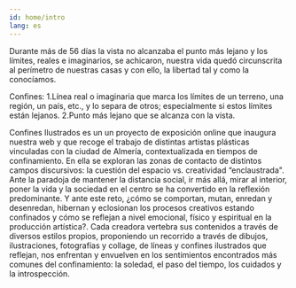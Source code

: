 ```yaml
---
id: home/intro
lang: es
---
```


Durante más de 56 días la vista no alcanzaba el punto más lejano y los límites, reales e imaginarios, se achicaron, nuestra vida quedó circunscrita al perímetro de nuestras casas y con ello, la libertad tal y como la conocíamos. 

Confines: 
1.Línea real o imaginaria que marca los límites de un terreno, una región, un país, etc., y lo separa de otros; especialmente si estos límites están lejanos.
2.Punto más lejano que se alcanza con la vista.

Confines Ilustrados es un un proyecto de exposición online que inaugura nuestra web y que recoge el trabajo de distintas artistas plásticas vinculadas con la ciudad de Almería, contextualizada en tiempos de confinamiento. En ella se exploran las zonas de contacto de distintos campos discursivos: la cuestión del espacio vs. creatividad “enclaustrada". 
Ante la paradoja de mantener la distancia social, ir más allá, mirar al interior, poner la vida y la sociedad en el centro se ha convertido en la reflexión predominante. Y ante este reto, ¿cómo se comportan, mutan, enredan y desenredan, hibernan y eclosionan los procesos creativos estando confinados y cómo se reflejan a nivel emocional, físico y espiritual en la producción artística?. Cada creadora vertebra sus contenidos a través de diversos estilos propios, proponiendo un recorrido a través de dibujos, ilustraciones, fotografías y collage, de líneas y confines ilustrados que reflejan, nos enfrentan y envuelven en los sentimientos encontrados más comunes del confinamiento: la soledad, el paso del tiempo, los cuidados y la introspección. 


